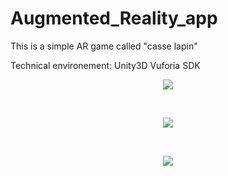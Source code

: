 # Augmented_Reality_app
This is a simple AR game called "casse lapin"

Technical environement:
Unity3D 
Vuforia SDK 
<br />

<p align="center">
  <img src="https://user-images.githubusercontent.com/4239182/55562629-a31b6000-56f4-11e9-8da1-4de696943481.png"> 
</p>

<br />
  
<p align="center">  
  <img src="https://user-images.githubusercontent.com/4239182/55563563-7b2cfc00-56f6-11e9-929b-d798d4b1d885.png">
  </p>
<br />
    
<p align="center">
  <img src="https://user-images.githubusercontent.com/4239182/55563565-7bc59280-56f6-11e9-8046-9d13b87360bb.png"> 
</p>
